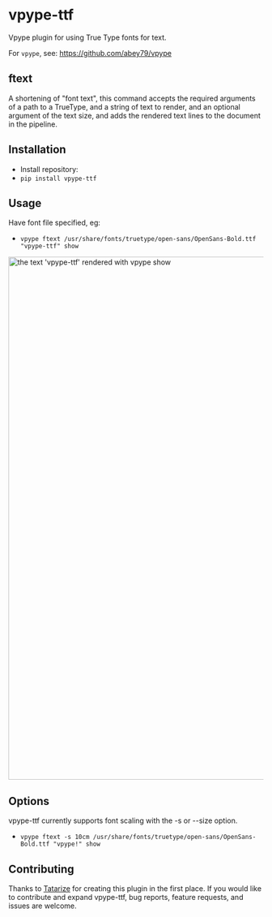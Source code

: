 # vpype-ttf
Vpype plugin for using True Type fonts for text.

For `vpype`, see: https://github.com/abey79/vpype

## ftext

A shortening of "font text", this command accepts the required arguments of a path to a TrueType, and a string of text to render, and an optional argument of the text size, and adds the rendered text lines to the document in the pipeline.

## Installation
* Install repository:
* `pip install vpype-ttf`

## Usage
Have font file specified, eg:
* `vpype ftext /usr/share/fonts/truetype/open-sans/OpenSans-Bold.ttf "vpype-ttf" show`

<img width="1031" alt="the text 'vpype-ttf' rendered with vpype show" src="vpype-ttf.png">

## Options
vpype-ttf currently supports font scaling with the -s or --size option.
* `vpype ftext -s 10cm /usr/share/fonts/truetype/open-sans/OpenSans-Bold.ttf "vpype!" show`

## Contributing 
Thanks to [Tatarize](https://github.com/tatarize) for creating this plugin in the first place.
If you would like to contribute and expand vpype-ttf, bug reports, feature requests, and issues are welcome.
